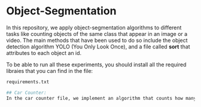 # Object-Segmentation

In this repository, we apply object-segmentation algorithms to different tasks like counting objects of the same class that appear in an image or a video. The main methods that have been used to do so include the object detection algorithm YOLO (You Only Look Once), and a file called **sort** that attributes to each object an id.

To be able to run all these experiments, you should install all the required libraies that you can find in the file:
```sh
requirements.txt

## Car Counter:
In the car counter file, we implement an algorithm that counts how many different cars traverse a road. For this purpose, we use 
